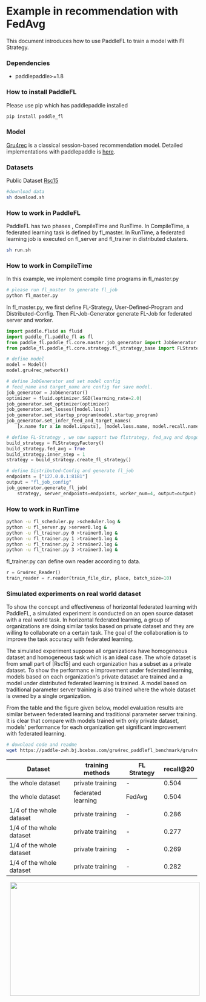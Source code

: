 # Example in recommendation with FedAvg

This document introduces how to use PaddleFL to train a model with Fl Strategy.

### Dependencies
- paddlepaddle>=1.8

### How to install PaddleFL

Please use pip which has paddlepaddle installed
```sh
pip install paddle_fl
```

### Model
[Gru4rec](https://arxiv.org/abs/1511.06939) is a classical session-based recommendation model. Detailed implementations with paddlepaddle is [here](https://github.com/PaddlePaddle/models/tree/develop/PaddleRec/gru4rec).


### Datasets
Public Dataset [Rsc15](https://2015.recsyschallenge.com) 

```sh
#download data
sh download.sh
```

### How to work in PaddleFL
PaddleFL has two phases , CompileTime and RunTime. In CompileTime, a federated learning task is defined by fl_master. In RunTime, a federated learning job is executed on fl_server and fl_trainer in distributed clusters.

```sh
sh run.sh
```

### How to work in CompileTime
In this example, we implement compile time programs in fl_master.py
```sh
# please run fl_master to generate fl_job
python fl_master.py
```
In fl_master.py,  we first define FL-Strategy, User-Defined-Program and Distributed-Config. Then FL-Job-Generator generate FL-Job for federated server and worker.
```python
import paddle.fluid as fluid
import paddle_fl.paddle_fl as fl
from paddle_fl.paddle_fl.core.master.job_generator import JobGenerator
from paddle_fl.paddle_fl.core.strategy.fl_strategy_base import FLStrategyFactory

# define model
model = Model()
model.gru4rec_network()

# define JobGenerator and set model config
# feed_name and target_name are config for save model.
job_generator = JobGenerator()
optimizer = fluid.optimizer.SGD(learning_rate=2.0)
job_generator.set_optimizer(optimizer)
job_generator.set_losses([model.loss])
job_generator.set_startup_program(model.startup_program)
job_generator.set_infer_feed_and_target_names(
    [x.name for x in model.inputs], [model.loss.name, model.recall.name])

# define FL-Strategy , we now support two flstrategy, fed_avg and dpsgd. Inner_step means fl_trainer locally train inner_step mini-batch.
build_strategy = FLStrategyFactory()
build_strategy.fed_avg = True
build_strategy.inner_step = 1
strategy = build_strategy.create_fl_strategy()

# define Distributed-Config and generate fl_job 
endpoints = ["127.0.0.1:8181"]
output = "fl_job_config"
job_generator.generate_fl_job(
    strategy, server_endpoints=endpoints, worker_num=4, output=output)

```

### How to work in RunTime

```sh 
python -u fl_scheduler.py >scheduler.log &
python -u fl_server.py >server0.log &
python -u fl_trainer.py 0 >trainer0.log &
python -u fl_trainer.py 1 >trainer1.log &
python -u fl_trainer.py 2 >trainer2.log &
python -u fl_trainer.py 3 >trainer3.log &
```
fl_trainer.py can define own reader according to data. 
```python
r = Gru4rec_Reader()
train_reader = r.reader(train_file_dir, place, batch_size=10)
```

### Simulated experiments on real world dataset
To show the concept and effectiveness of horizontal federated learning with PaddleFL, a simulated experiment is conducted on an open source dataset with a real world task. In horizontal federated learning, a group of organizations are doing similar tasks based on private dataset and they are willing to collaborate on a certain task. The goal of the collaboration is to improve the task accuracy with federated learning. 

The simulated experiment suppose all organizations have homogeneous dataset and homogeneous task which is an ideal case. The whole dataset is from small part of [Rsc15] and each organization has a subset as a private dataset. To show the performanc e improvement under federated learning, models based on each organization's private dataset are trained and a model under distributed federated learning is trained. A model based on traditional parameter server training is also trained where the whole dataset is owned by a single organization.

From the table and the figure given below, model evaluation results are similar between federated learning and traditional parameter server training. It is clear that compare with models trained with only private dataset, models' performance for each organization get significant improvement with federated learning.

```sh
# download code and readme
wget https://paddle-zwh.bj.bcebos.com/gru4rec_paddlefl_benchmark/gru4rec_benchmark.tar
```

| Dataset | training methods | FL Strategy | recall@20|
| --- | --- | --- |---|
| the whole dataset | private training | -  | 0.504 |
| the whole dataset | federated learning | FedAvg | 0.504 | 
| 1/4 of the whole dataset | private training | - | 0.286 | 
| 1/4 of the whole dataset | private training | - | 0.277 | 
| 1/4 of the whole dataset | private training | - | 0.269 | 
| 1/4 of the whole dataset | private training | - | 0.282 | 

<img src="../../../../../docs/source/examples/md/fl_benchmark.png" height=300 width=500 hspace='10'/> <br />

